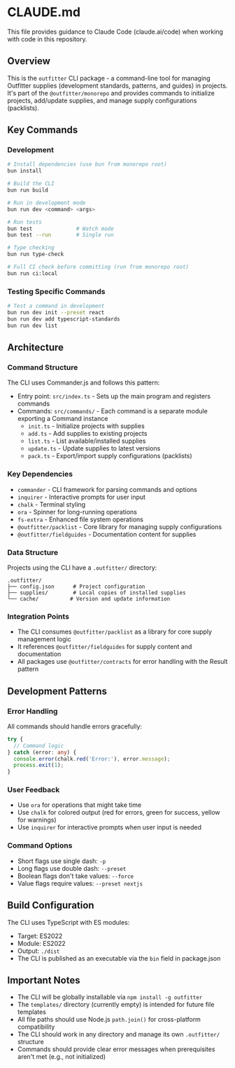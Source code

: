 # CLAUDE.md

This file provides guidance to Claude Code (claude.ai/code) when working with code in this repository.

## Overview

This is the `outfitter` CLI package - a command-line tool for managing Outfitter supplies (development standards, patterns, and guides) in projects. It's part of the `@outfitter/monorepo` and provides commands to initialize projects, add/update supplies, and manage supply configurations (packlists).

## Key Commands

### Development

```bash
# Install dependencies (use bun from monorepo root)
bun install

# Build the CLI
bun run build

# Run in development mode
bun run dev <command> <args>

# Run tests
bun test              # Watch mode
bun test --run        # Single run

# Type checking
bun run type-check

# Full CI check before committing (run from monorepo root)
bun run ci:local
```

### Testing Specific Commands

```bash
# Test a command in development
bun run dev init --preset react
bun run dev add typescript-standards
bun run dev list
```

## Architecture

### Command Structure

The CLI uses Commander.js and follows this pattern:

- Entry point: `src/index.ts` - Sets up the main program and registers commands
- Commands: `src/commands/` - Each command is a separate module exporting a Command instance
  - `init.ts` - Initialize projects with supplies
  - `add.ts` - Add supplies to existing projects
  - `list.ts` - List available/installed supplies
  - `update.ts` - Update supplies to latest versions
  - `pack.ts` - Export/import supply configurations (packlists)

### Key Dependencies

- `commander` - CLI framework for parsing commands and options
- `inquirer` - Interactive prompts for user input
- `chalk` - Terminal styling
- `ora` - Spinner for long-running operations
- `fs-extra` - Enhanced file system operations
- `@outfitter/packlist` - Core library for managing supply configurations
- `@outfitter/fieldguides` - Documentation content for supplies

### Data Structure

Projects using the CLI have a `.outfitter/` directory:

```text
.outfitter/
├── config.json      # Project configuration
├── supplies/        # Local copies of installed supplies
└── cache/          # Version and update information
```

### Integration Points

- The CLI consumes `@outfitter/packlist` as a library for core supply management logic
- It references `@outfitter/fieldguides` for supply content and documentation
- All packages use `@outfitter/contracts` for error handling with the Result pattern

## Development Patterns

### Error Handling

All commands should handle errors gracefully:

```typescript
try {
  // Command logic
} catch (error: any) {
  console.error(chalk.red('Error:'), error.message);
  process.exit(1);
}
```

### User Feedback

- Use `ora` for operations that might take time
- Use `chalk` for colored output (red for errors, green for success, yellow for warnings)
- Use `inquirer` for interactive prompts when user input is needed

### Command Options

- Short flags use single dash: `-p`
- Long flags use double dash: `--preset`
- Boolean flags don't take values: `--force`
- Value flags require values: `--preset nextjs`

## Build Configuration

The CLI uses TypeScript with ES modules:

- Target: ES2022
- Module: ES2022
- Output: `./dist`
- The CLI is published as an executable via the `bin` field in package.json

## Important Notes

- The CLI will be globally installable via `npm install -g outfitter`
- The `templates/` directory (currently empty) is intended for future file templates
- All file paths should use Node.js `path.join()` for cross-platform compatibility
- The CLI should work in any directory and manage its own `.outfitter/` structure
- Commands should provide clear error messages when prerequisites aren't met (e.g., not initialized)
